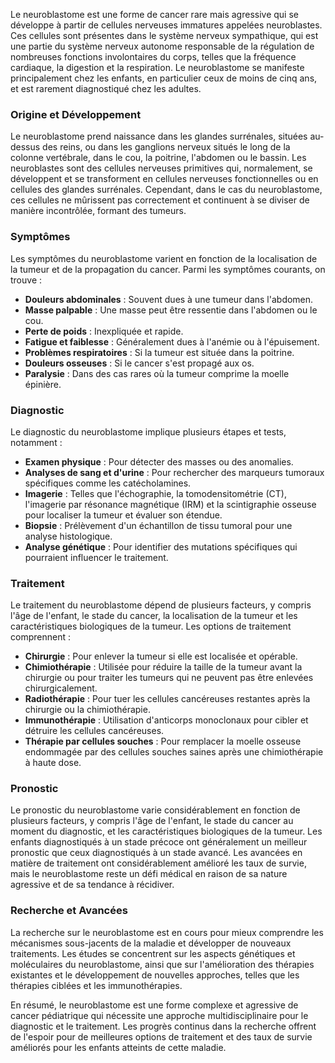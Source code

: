 Le neuroblastome est une forme de cancer rare mais agressive qui se développe à partir de cellules nerveuses immatures appelées neuroblastes. Ces cellules sont présentes dans le système nerveux sympathique, qui est une partie du système nerveux autonome responsable de la régulation de nombreuses fonctions involontaires du corps, telles que la fréquence cardiaque, la digestion et la respiration. Le neuroblastome se manifeste principalement chez les enfants, en particulier ceux de moins de cinq ans, et est rarement diagnostiqué chez les adultes.

### Origine et Développement

Le neuroblastome prend naissance dans les glandes surrénales, situées au-dessus des reins, ou dans les ganglions nerveux situés le long de la colonne vertébrale, dans le cou, la poitrine, l'abdomen ou le bassin. Les neuroblastes sont des cellules nerveuses primitives qui, normalement, se développent et se transforment en cellules nerveuses fonctionnelles ou en cellules des glandes surrénales. Cependant, dans le cas du neuroblastome, ces cellules ne mûrissent pas correctement et continuent à se diviser de manière incontrôlée, formant des tumeurs.

### Symptômes

Les symptômes du neuroblastome varient en fonction de la localisation de la tumeur et de la propagation du cancer. Parmi les symptômes courants, on trouve :

- **Douleurs abdominales** : Souvent dues à une tumeur dans l'abdomen.
- **Masse palpable** : Une masse peut être ressentie dans l'abdomen ou le cou.
- **Perte de poids** : Inexpliquée et rapide.
- **Fatigue et faiblesse** : Généralement dues à l'anémie ou à l'épuisement.
- **Problèmes respiratoires** : Si la tumeur est située dans la poitrine.
- **Douleurs osseuses** : Si le cancer s'est propagé aux os.
- **Paralysie** : Dans des cas rares où la tumeur comprime la moelle épinière.

### Diagnostic

Le diagnostic du neuroblastome implique plusieurs étapes et tests, notamment :

- **Examen physique** : Pour détecter des masses ou des anomalies.
- **Analyses de sang et d'urine** : Pour rechercher des marqueurs tumoraux spécifiques comme les catécholamines.
- **Imagerie** : Telles que l'échographie, la tomodensitométrie (CT), l'imagerie par résonance magnétique (IRM) et la scintigraphie osseuse pour localiser la tumeur et évaluer son étendue.
- **Biopsie** : Prélèvement d'un échantillon de tissu tumoral pour une analyse histologique.
- **Analyse génétique** : Pour identifier des mutations spécifiques qui pourraient influencer le traitement.

### Traitement

Le traitement du neuroblastome dépend de plusieurs facteurs, y compris l'âge de l'enfant, le stade du cancer, la localisation de la tumeur et les caractéristiques biologiques de la tumeur. Les options de traitement comprennent :

- **Chirurgie** : Pour enlever la tumeur si elle est localisée et opérable.
- **Chimiothérapie** : Utilisée pour réduire la taille de la tumeur avant la chirurgie ou pour traiter les tumeurs qui ne peuvent pas être enlevées chirurgicalement.
- **Radiothérapie** : Pour tuer les cellules cancéreuses restantes après la chirurgie ou la chimiothérapie.
- **Immunothérapie** : Utilisation d'anticorps monoclonaux pour cibler et détruire les cellules cancéreuses.
- **Thérapie par cellules souches** : Pour remplacer la moelle osseuse endommagée par des cellules souches saines après une chimiothérapie à haute dose.

### Pronostic

Le pronostic du neuroblastome varie considérablement en fonction de plusieurs facteurs, y compris l'âge de l'enfant, le stade du cancer au moment du diagnostic, et les caractéristiques biologiques de la tumeur. Les enfants diagnostiqués à un stade précoce ont généralement un meilleur pronostic que ceux diagnostiqués à un stade avancé. Les avancées en matière de traitement ont considérablement amélioré les taux de survie, mais le neuroblastome reste un défi médical en raison de sa nature agressive et de sa tendance à récidiver.

### Recherche et Avancées

La recherche sur le neuroblastome est en cours pour mieux comprendre les mécanismes sous-jacents de la maladie et développer de nouveaux traitements. Les études se concentrent sur les aspects génétiques et moléculaires du neuroblastome, ainsi que sur l'amélioration des thérapies existantes et le développement de nouvelles approches, telles que les thérapies ciblées et les immunothérapies.

En résumé, le neuroblastome est une forme complexe et agressive de cancer pédiatrique qui nécessite une approche multidisciplinaire pour le diagnostic et le traitement. Les progrès continus dans la recherche offrent de l'espoir pour de meilleures options de traitement et des taux de survie améliorés pour les enfants atteints de cette maladie.